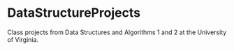 # DataStructureProjects
Class projects from Data Structures and Algorithms 1 and 2 at the University of Virginia.
